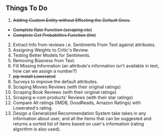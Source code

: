 ## Things To Do

1. ~~Adding Custom Entity without Effecting the Default Ones.~~

- ~~Complete Rate Function (scraping etc)~~
- ~~Complete Get Probabilites Function (llm)~~

2. Extract Info from reviews i.e. Sentiments From Text against attributes.
3. Assigning Weights to Critic's Review.
4. Testing Better Models for Sentiments.
5. Removing Biasness from Text.
6. Fill Missing Information (an attribute's information isn't available in text, how can we assign a number?)
7. ~~pip install Lowerated~~
8. Surveys to improve the default attributes.
9. Scraping Movies Reviews (with their original ratings)
10. Scraping Book Reviews (with their original ratings)
11. Scraping e-com products' Reviews (with their star ratings)
12. Compare All ratings (IMDB, GoodReads, Amazon Ratings) with Lowerated's rating.
13. Design a Generalized Recommendation System take takes in any information about user, and all the items that can be suggested and returns a sorted list of items based on user's information (rating algorithm is also used).
